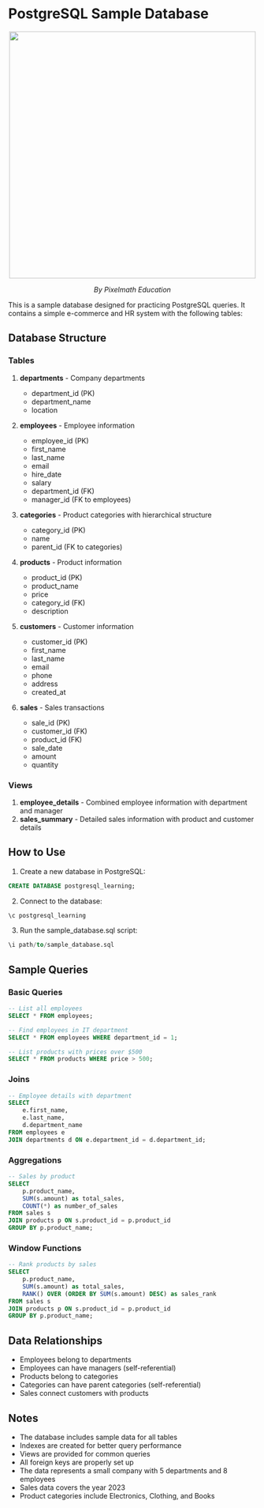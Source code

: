 # PostgreSQL Sample Database

<div align="center">
  <img src="https://github.com/user-attachments/assets/1ac78f3b-e5d5-40fa-bbd1-fc39b4fc8822" width="500">
  <p><em>By Pixelmath Education</em></p>
</div>

This is a sample database designed for practicing PostgreSQL queries. It contains a simple e-commerce and HR system with the following tables:

## Database Structure

### Tables
1. **departments** - Company departments
   - department_id (PK)
   - department_name
   - location

2. **employees** - Employee information
   - employee_id (PK)
   - first_name
   - last_name
   - email
   - hire_date
   - salary
   - department_id (FK)
   - manager_id (FK to employees)

3. **categories** - Product categories with hierarchical structure
   - category_id (PK)
   - name
   - parent_id (FK to categories)

4. **products** - Product information
   - product_id (PK)
   - product_name
   - price
   - category_id (FK)
   - description

5. **customers** - Customer information
   - customer_id (PK)
   - first_name
   - last_name
   - email
   - phone
   - address
   - created_at

6. **sales** - Sales transactions
   - sale_id (PK)
   - customer_id (FK)
   - product_id (FK)
   - sale_date
   - amount
   - quantity

### Views
1. **employee_details** - Combined employee information with department and manager
2. **sales_summary** - Detailed sales information with product and customer details

## How to Use

1. Create a new database in PostgreSQL:
```sql
CREATE DATABASE postgresql_learning;
```

2. Connect to the database:
```sql
\c postgresql_learning
```

3. Run the sample_database.sql script:
```sql
\i path/to/sample_database.sql
```

## Sample Queries

### Basic Queries
```sql
-- List all employees
SELECT * FROM employees;

-- Find employees in IT department
SELECT * FROM employees WHERE department_id = 1;

-- List products with prices over $500
SELECT * FROM products WHERE price > 500;
```

### Joins
```sql
-- Employee details with department
SELECT 
    e.first_name, 
    e.last_name, 
    d.department_name
FROM employees e
JOIN departments d ON e.department_id = d.department_id;
```

### Aggregations
```sql
-- Sales by product
SELECT 
    p.product_name,
    SUM(s.amount) as total_sales,
    COUNT(*) as number_of_sales
FROM sales s
JOIN products p ON s.product_id = p.product_id
GROUP BY p.product_name;
```

### Window Functions
```sql
-- Rank products by sales
SELECT 
    p.product_name,
    SUM(s.amount) as total_sales,
    RANK() OVER (ORDER BY SUM(s.amount) DESC) as sales_rank
FROM sales s
JOIN products p ON s.product_id = p.product_id
GROUP BY p.product_name;
```

## Data Relationships

- Employees belong to departments
- Employees can have managers (self-referential)
- Products belong to categories
- Categories can have parent categories (self-referential)
- Sales connect customers with products

## Notes

- The database includes sample data for all tables
- Indexes are created for better query performance
- Views are provided for common queries
- All foreign keys are properly set up
- The data represents a small company with 5 departments and 8 employees
- Sales data covers the year 2023
- Product categories include Electronics, Clothing, and Books 